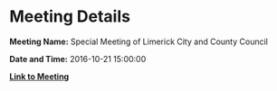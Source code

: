 # Meeting Details

**Meeting Name:** Special Meeting of Limerick City and County Council

**Date and Time:** 2016-10-21 15:00:00

**[Link to Meeting](https://www.limerick.ie/council/whats-on/special-meeting-limerick-city-and-county-council-3)**

